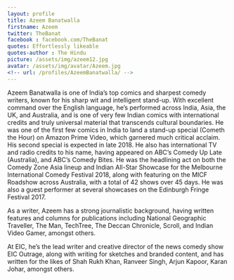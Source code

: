 ```yaml
---
layout: profile 
title: Azeem Banatwalla 
firstname: Azeem
twitter: TheBanat
facebook : facebook.com/TheBanat
quotes: Effortlessly likeable
quotes-author : The Hindu
picture: /assets/img/azeem12.jpg
avatar: /assets/img/avatar/Azeem.jpg
<!-- url: /profiles/AzeemBanatwalla/ -->
---
```

Azeem Banatwalla is one of India’s top comics and sharpest comedy writers, known for his sharp wit and intelligent stand-up. With excellent command over the English language, he’s performed across India, Asia, the UK, and Australia, and is one of very few Indian comics with international credits and truly universal material that transcends cultural boundaries. He was one of the first few comics in India to land a stand-up special (Cometh the Hour) on Amazon Prime Video, which garnered much critical acclaim. His second special is expected in late 2018. He also has international TV and radio credits to his name, having appeared on ABC’s Comedy Up Late (Australia), and ABC’s Comedy Bites. He was the headlining act on both the Comedy Zone Asia lineup and Indian All-Star Showcase for the Melbourne International Comedy Festival 2018, along with featuring on the MICF Roadshow across Australia, with a total of 42 shows over 45 days. He was also a guest performer at several showcases on the Edinburgh Fringe Festival 2017.

As a writer, Azeem has a strong journalistic background, having written features and columns for publications including National Geographic Traveller, The Man, TechTree, The Deccan Chronicle, Scroll, and Indian Video Gamer, amongst others. 

At EIC, he’s the lead writer and creative director of the news comedy show EIC Outrage, along with writing for sketches and branded content, and has written for the likes of Shah Rukh Khan, Ranveer Singh, Arjun Kapoor, Karan Johar, amongst others.

